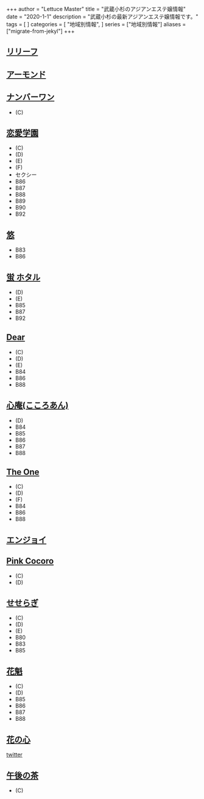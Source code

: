 +++
author = "Lettuce Master"
title = "武蔵小杉のアジアンエステ嬢情報"
date = "2020-1-1"
description = "武蔵小杉の最新アジアンエステ嬢情報です。"
tags = [
]
categories = [
    "地域別情報",
]
series = ["地域別情報"]
aliases = ["migrate-from-jekyl"]
+++

## [リリーフ](http://relief.ests.jp/)
## [アーモンド](http://almond.est.cm/)
## [ナンバーワン](http://www.number-one.work/)
- (C)
## [恋愛学園](https://koigakuin.estjp.info/)
- (C)
- (D)
- (E)
- (F)
- セクシー
- B86
- B87
- B88
- B89
- B90
- B92
## [悠](http://www.yu202.com/)
- B83
- B86
## [蛍 ホタル](https://hotaru.ests.jp/)
- (D)
- (E)
- B85
- B87
- B92
## [Dear](http://dear.qws.esute-jp.com/)
- (C)
- (D)
- (E)
- B84
- B86
- B88
## [心庵(こころあん)](http://kokoroan.info/)
- (D)
- B84
- B85
- B86
- B87
- B88
## [The One](http://yumesen.work/)
- (C)
- (D)
- (F)
- B84
- B86
- B88
## [エンジョイ](http://www.enjoy-es.info/)
## [Pink Cocoro](http://familiar.este88.com/)
- (C)
- (D)
## [せせらぎ](http://seseragi-massage.work/)
- (C)
- (D)
- (E)
- B80
- B83
- B85
## [花魁](http://www.kangobisyojo.esturl.com/)
- (C)
- (D)
- B85
- B86
- B87
- B88
## [花の心](https://www.hananokokoro.com/)
[twitter](https://twitter.com/rhanakokoro)
## [午後の茶](http://rlx-es.com/)
- (C)
